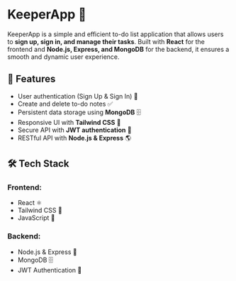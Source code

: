# KeeperApp 📝

KeeperApp is a simple and efficient to-do list application that allows users to **sign up, sign in, and manage their tasks**. Built with **React** for the frontend and **Node.js, Express, and MongoDB** for the backend, it ensures a smooth and dynamic user experience.

## 🚀 Features
- User authentication (Sign Up & Sign In) 🔐
- Create and delete to-do notes ✅
- Persistent data storage using **MongoDB** 🗄️
- Responsive UI with **Tailwind CSS** 🎨
- Secure API with **JWT authentication** 🔑
- RESTful API with **Node.js & Express** 🌎

## 🛠️ Tech Stack
### Frontend:
- React ⚛️
- Tailwind CSS 🎨
- JavaScript 📜

### Backend:
- Node.js & Express 🚀
- MongoDB 🗄️
- JWT Authentication 🔑
